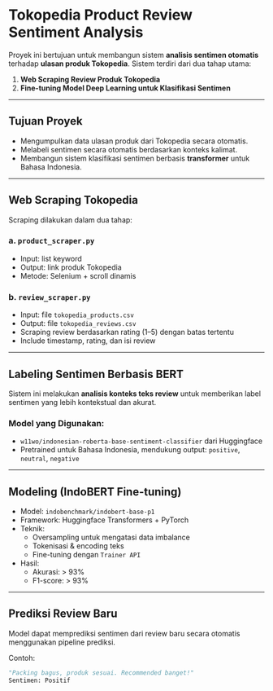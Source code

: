 # Tokopedia Product Review Sentiment Analysis

Proyek ini bertujuan untuk membangun sistem **analisis sentimen otomatis** terhadap **ulasan produk Tokopedia**. Sistem terdiri dari dua tahap utama:

1. **Web Scraping Review Produk Tokopedia**
2. **Fine-tuning Model Deep Learning untuk Klasifikasi Sentimen**

---

## Tujuan Proyek

- Mengumpulkan data ulasan produk dari Tokopedia secara otomatis.
- Melabeli sentimen secara otomatis berdasarkan konteks kalimat.
- Membangun sistem klasifikasi sentimen berbasis **transformer** untuk Bahasa Indonesia.
---

## Web Scraping Tokopedia

Scraping dilakukan dalam dua tahap:

### a. `product_scraper.py`
- Input: list keyword
- Output: link produk Tokopedia
- Metode: Selenium + scroll dinamis

### b. `review_scraper.py`
- Input: file `tokopedia_products.csv`
- Output: file `tokopedia_reviews.csv`
- Scraping review berdasarkan rating (1–5) dengan batas tertentu
- Include timestamp, rating, dan isi review

---

## Labeling Sentimen Berbasis BERT

Sistem ini melakukan **analisis konteks teks review** untuk memberikan label sentimen yang lebih kontekstual dan akurat.

### Model yang Digunakan:
- `w11wo/indonesian-roberta-base-sentiment-classifier` dari Huggingface
- Pretrained untuk Bahasa Indonesia, mendukung output: `positive`, `neutral`, `negative`

---

## Modeling (IndoBERT Fine-tuning)

- Model: `indobenchmark/indobert-base-p1`
- Framework: Huggingface Transformers + PyTorch
- Teknik:
  - Oversampling untuk mengatasi data imbalance
  - Tokenisasi & encoding teks
  - Fine-tuning dengan `Trainer API`
- Hasil:
  - Akurasi: > 93%
  - F1-score: > 93%

---

## Prediksi Review Baru

Model dapat memprediksi sentimen dari review baru secara otomatis menggunakan pipeline prediksi.

Contoh:
```python
"Packing bagus, produk sesuai. Recommended banget!"
Sentimen: Positif
```